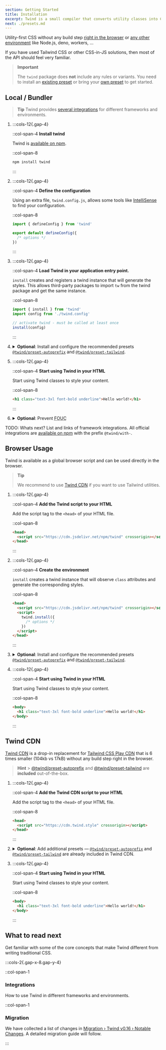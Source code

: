 ```yaml
---
section: Getting Started
title: Installation
excerpt: Twind is a small compiler that converts utility classes into CSS at runtime. The goal of this project is to unify the flexibility of CSS-in-JS with the carefully considered constraints of the [Tailwind CSS](https://tailwindcss.com) API.
next: ./presets.md
---
```


Utility-first CSS without any build step [right in the browser](#browser-usage) or [any other environment](#local--bundler) like Node.js, deno, workers, ...

If you have used Tailwind CSS or other CSS-in-JS solutions, then most of the API should feel very familiar.

> **Important**
>
> The `twind` package does **not** include any rules or variants. You need to install an [existing preset](./presets#official-presets) or bring your [own preset](./presets#create-a-new-preset) to get started.

## Local / Bundler

> **Tip**
> Twind provides [several integrations](./integrations#official-integrations) for different frameworks and environments.

1. :::cols-12{.gap-4}

   ::col-span-4
   **Install twind**

   Twind is [available on npm](https://www.npmjs.com/twind).

   ::col-span-8

   ```sh
   npm install twind
   ```

   :::

1. :::cols-12{.gap-4}

   ::col-span-4
   **Define the configuration**

   Using an extra file, `twind.config.js`, allows some tools like [IntelliSense](./installation) to find your configuration.

   ::col-span-8

   ```js title="twind.config.js"
   import { defineConfig } from 'twind'

   export default defineConfig({
     /* options */
   })
   ```

   :::

1. :::cols-12{.gap-4}

   ::col-span-4
   **Load Twind in your application entry point.**

   `install` creates and registers a twind instance that will generate the styles. This allows third-party packages to import `tw` from the twind package and get the same instance.

   ::col-span-8

   ```js title="index.js"
   import { install } from 'twind'
   import config from './twind.config'

   // activate twind - must be called at least once
   install(config)
   ```

   :::

1. <details>
   <summary><strong>Optional</strong>: Install and configure the recommended presets <a href="./preset-autoprefix"><code>@twind/preset-autoprefix</code></a> and <a href="./preset-tailwind"><code>@twind/preset-tailwind</code></a>.</summary>

   :::cols-12{.gap-4}

   ::col-span-4
   **Install the presets**

   [All presets](./presets) are [available on npm](https://www.npmjs.com/search?q=keywords:twind-preset).

   ::col-span-8

   ```sh
   npm install @twind/preset-autoprefix @twind/preset-tailwind
   ```

   :::

   :::cols-12{.gap-4}

   ::col-span-4
   **Configure the presets**

   Each preset must be added to the `presets` array in the configuration.

   ::col-span-8

   ```js title="twind.config.js" [2-3,6]
   import { defineConfig } from 'twind'
   import presetAutoprefix from '@twind/preset-autoprefix'
   import presetTailwind from '@twind/preset-tailwind'

   export default defineConfig({
     presets: [presetAutoprefix(), presetTailwind()],
   })
   ```

   :::

   </details>

1. :::cols-12{.gap-4}

   ::col-span-4
   **Start using Twind in your HTML**

   Start using Twind classes to style your content.

   ::col-span-8

   ```html
   <h1 class="text-3xl font-bold underline">Hello world!</h1>
   ```

   :::

1. <details>
   <summary><strong>Optional</strong>: Prevent <abbr title="flash of unstyled content">FOUC</abbr></summary>

   Incase you are not using static extraction to include the generated styles on the server apply the following pattern to prevent [FOUC](https://en.wikipedia.org/wiki/Flash_of_unstyled_content):

   ```html
   <body class="!block" style="display: none">
     <!-- ... -->
   </body>
   ```

   If any element has the `autofocus` attribute, Twind will focus it after all styles are injected.

   </details>

TODO: Whats next? List and links of framework integrations. All official integrations are [available on npm](https://www.npmjs.com/search?q=keywords:twind-with) with the prefix `@twind/with-`.

## Browser Usage

Twind is available as a global browser script and can be used directly in the browser.

> **Tip**
>
> We recommend to use [Twind CDN](#twind-cdn) if you want to use Tailwind utilities.

1. :::cols-12{.gap-4}

   ::col-span-4
   **Add the Twind script to your HTML**

   Add the script tag to the `<head>` of your HTML file.

   ::col-span-8

   ```html [2]
   <head>
     <script src="https://cdn.jsdelivr.net/npm/twind" crossorigin></script>
   </head>
   ```

   :::

1. :::cols-12{.gap-4}

   ::col-span-4
   **Create the environment**

   `install` creates a twind instance that will observe `class` attributes and generate the corresponding styles.

   ::col-span-8

   ```html [3-7]
   <head>
     <script src="https://cdn.jsdelivr.net/npm/twind" crossorigin></script>
     <script>
       twind.install({
         /* options */
       })
     </script>
   </head>
   ```

   :::

1. <details>
   <summary><strong>Optional</strong>: Install and configure the recommended presets <a href="./preset-autoprefix"><code>@twind/preset-autoprefix</code></a> and <a href="./preset-tailwind"><code>@twind/preset-tailwind</code></a>.</summary>

   :::cols-12{.gap-4}

   ::col-span-4
   **Add the presets script to your HTML**

   [All presets](./presets) are [available on npm](https://www.npmjs.com/search?q=keywords:twind-preset).

   ::col-span-8

   ```html [2-5]
   <head>
     <script
       src="https://cdn.jsdelivr.net/combine/npm/twind,npm/@twind/preset-autoprefix,npm/@twind/preset-tailwind"
       crossorigin
     ></script>
   </head>
   ```

   ::col-span-4
   **Configure the presets**

   Each preset must be added to the `presets` array in the configuration.

   ::col-span-8

   ```html [6-10]
   <head>
     <script
       src="https://cdn.jsdelivr.net/combine/npm/twind,npm/@twind/preset-autoprefix,npm/@twind/preset-tailwind"
       crossorigin
     ></script>
     <script>
       twind.install({
         presets: [twind.presetAutoprefix(/* options */), twind.presetTailwind(/* options */)],
       })
     </script>
   </head>
   ```

   :::

   </details>

1. :::cols-12{.gap-4}

   ::col-span-4
   **Start using Twind in your HTML**

   Start using Twind classes to style your content.

   ::col-span-8

   ```html [2]
   <body>
     <h1 class="text-3xl font-bold underline">Hello world!</h1>
   </body>
   ```

   :::

## Twind CDN

[Twind CDN](./packages/@twind/cdn) is a drop-in replacement for [Tailwind CSS Play CDN](https://tailwindcss.com/docs/installation/play-cdn) that is 6 times smaller (104kb vs 17kB) without any build step right in the browser.

> **Hint** > [@twind/preset-autoprefix](./preset-autoprefix) and [@twind/preset-tailwind](./preset-tailwind) are **included** out-of-the-box.

1. :::cols-12{.gap-4}

   ::col-span-4
   **Add the Twind CDN script to your HTML**

   Add the script tag to the `<head>` of your HTML file.

   ::col-span-8

   ```html [2]
   <head>
     <script src="https://cdn.twind.style" crossorigin></script>
   </head>
   ```

   :::

1. <details>
   <summary><strong>Optional</strong>: Add additional presets — <a href="./preset-autoprefix"><code>@twind/preset-autoprefix</code></a> and <a href="./preset-tailwind"><code>@twind/preset-tailwind</code></a> are already included in Twind CDN.</summary>

   To use other presets add their ids to the script `src` attribute:

   :::cols-12{.gap-4}

   ::col-span-4
   **Add the preset to Twind CDN script in your HTML**

   [All presets](./presets) are [available on npm](https://www.npmjs.com/search?q=keywords:twind-preset).

   ::col-span-8

   ```html [2-5]
   <head>
     <script src="https://cdn.twind.style/ext,line-clamp,forms,typography" crossorigin></script>
   </head>
   ```

   :::

   :::cols-12{.gap-4}

   ::col-span-4
   **Configure the presets**

   Each preset must be added to the `presets` array in the configuration.

   ::col-span-8

   ```html [5-10]
   <head>
     <script src="https://cdn.twind.style/ext,line-clamp,forms,typography" crossorigin></script>
     <script>
       twind.install({
         presets: [
           twind.presetExt(/* options */)
           twind.presetLineClamp(/* options */)
           twind.presetTailwindForms(/* options */)
           twind.presetTypography(/* options */)
        ],
       })
     </script>
   </head>
   ```

   :::

   </details>

1. :::cols-12{.gap-4}

   ::col-span-4
   **Start using Twind in your HTML**

   Start using Twind classes to style your content.

   ::col-span-8

   ```html [2]
   <body>
     <h1 class="text-3xl font-bold underline">Hello world!</h1>
   </body>
   ```

   :::

## What to read next

Get familiar with some of the core concepts that make Twind different from writing traditional CSS.

:::cols-2{.gap-x-8.gap-y-4}

::col-span-1

### Integrations

How to use Twind in different frameworks and environments.

::col-span-1

### Migration

We have collected a list of changes in [Migration › Twind v0.16 › Notable Changes](./migration#notable-changes). A detailed migration guide will follow.

:::
